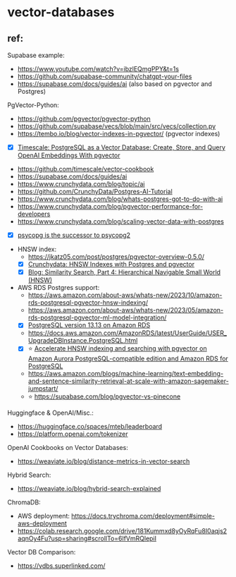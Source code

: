# vector-databases

## ref:

Supabase example:

- https://www.youtube.com/watch?v=ibzlEQmgPPY&t=1s
- https://github.com/supabase-community/chatgpt-your-files
- https://supabase.com/docs/guides/ai (also based on pgvector and Postgres)

PgVector-Python:

- https://github.com/pgvector/pgvector-python
- https://github.com/supabase/vecs/blob/main/src/vecs/collection.py
- https://tembo.io/blog/vector-indexes-in-pgvector/ (pgvector indexes)
- [x] [Timescale: PostgreSQL as a Vector Database: Create, Store, and Query OpenAI Embeddings With pgvector ](https://www.timescale.com/blog/postgresql-as-a-vector-database-create-store-and-query-openai-embeddings-with-pgvector/)
- https://github.com/timescale/vector-cookbook
- https://supabase.com/docs/guides/ai
- https://www.crunchydata.com/blog/topic/ai
- https://github.com/CrunchyData/Postgres-AI-Tutorial
- https://www.crunchydata.com/blog/whats-postgres-got-to-do-with-ai
- https://www.crunchydata.com/blog/pgvector-performance-for-developers
- https://www.crunchydata.com/blog/scaling-vector-data-with-postgres
- [x] [psycopg is the successor to psycopg2](https://www.psycopg.org/psycopg3/docs/basic/install.html)
- HNSW index:
  - https://jkatz05.com/post/postgres/pgvector-overview-0.5.0/
  - [x] [Crunchydata: HNSW Indexes with Postgres and pgvector](https://www.crunchydata.com/blog/hnsw-indexes-with-postgres-and-pgvector)
  - [x] [Blog: Similarity Search, Part 4: Hierarchical Navigable Small World (HNSW)](https://towardsdatascience.com/similarity-search-part-4-hierarchical-navigable-small-world-hnsw-2aad4fe87d37)
- AWS RDS Postgres support:
  - https://aws.amazon.com/about-aws/whats-new/2023/10/amazon-rds-postgresql-pgvector-hnsw-indexing/
  - https://aws.amazon.com/about-aws/whats-new/2023/05/amazon-rds-postgresql-pgvector-ml-model-integration/
  - [x] [PostgreSQL version 13.13 on Amazon RDS](https://docs.aws.amazon.com/AmazonRDS/latest/PostgreSQLReleaseNotes/postgresql-versions.html#postgresql-versions-version1313)
  - https://docs.aws.amazon.com/AmazonRDS/latest/UserGuide/USER_UpgradeDBInstance.PostgreSQL.html
  - [x] :star: [Accelerate HNSW indexing and searching with pgvector on Amazon Aurora PostgreSQL-compatible edition and Amazon RDS for PostgreSQL](https://aws.amazon.com/blogs/database/accelerate-hnsw-indexing-and-searching-with-pgvector-on-amazon-aurora-postgresql-compatible-edition-and-amazon-rds-for-postgresql/)
  - https://aws.amazon.com/blogs/machine-learning/text-embedding-and-sentence-similarity-retrieval-at-scale-with-amazon-sagemaker-jumpstart/
  - :star: https://supabase.com/blog/pgvector-vs-pinecone

Huggingface & OpenAI/Misc.:
- https://huggingface.co/spaces/mteb/leaderboard
- https://platform.openai.com/tokenizer

OpenAI Cookbooks on Vector Databases:
- https://weaviate.io/blog/distance-metrics-in-vector-search

Hybrid Search:
- https://weaviate.io/blog/hybrid-search-explained

ChromaDB:

- AWS deployment: https://docs.trychroma.com/deployment#simple-aws-deployment
- https://colab.research.google.com/drive/181Kummxd8yOyRqFu8I0aqjs2aqnOy4Fu?usp=sharing#scrollTo=6lfVmRQlepiI

Vector DB Comparison:
- https://vdbs.superlinked.com/
